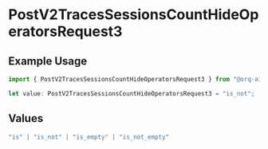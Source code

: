 # PostV2TracesSessionsCountHideOperatorsRequest3

## Example Usage

```typescript
import { PostV2TracesSessionsCountHideOperatorsRequest3 } from "@orq-ai/node/models/operations";

let value: PostV2TracesSessionsCountHideOperatorsRequest3 = "is_not";
```

## Values

```typescript
"is" | "is_not" | "is_empty" | "is_not_empty"
```